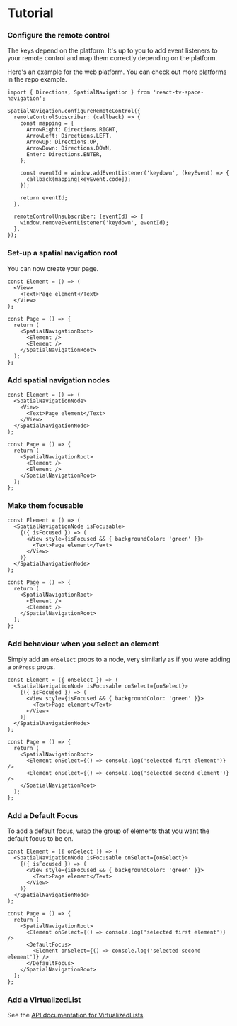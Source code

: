 # Tutorial

### Configure the remote control

The keys depend on the platform.
It's up to you to add event listeners to your remote control and map
them correctly depending on the platform.

Here's an example for the web platform. You can check out more platforms
in the repo example.

```tsx
import { Directions, SpatialNavigation } from 'react-tv-space-navigation';

SpatialNavigation.configureRemoteControl({
  remoteControlSubscriber: (callback) => {
    const mapping = {
      ArrowRight: Directions.RIGHT,
      ArrowLeft: Directions.LEFT,
      ArrowUp: Directions.UP,
      ArrowDown: Directions.DOWN,
      Enter: Directions.ENTER,
    };

    const eventId = window.addEventListener('keydown', (keyEvent) => {
      callback(mapping[keyEvent.code]);
    });

    return eventId;
  },

  remoteControlUnsubscriber: (eventId) => {
    window.removeEventListener('keydown', eventId);
  },
});
```

### Set-up a spatial navigation root

You can now create your page.

```tsx
const Element = () => (
  <View>
    <Text>Page element</Text>
  </View>
);

const Page = () => {
  return (
    <SpatialNavigationRoot>
      <Element />
      <Element />
    </SpatialNavigationRoot>
  );
};
```

### Add spatial navigation nodes

```tsx
const Element = () => (
  <SpatialNavigationNode>
    <View>
      <Text>Page element</Text>
    </View>
  </SpatialNavigationNode>
);

const Page = () => {
  return (
    <SpatialNavigationRoot>
      <Element />
      <Element />
    </SpatialNavigationRoot>
  );
};
```

### Make them focusable

```tsx
const Element = () => (
  <SpatialNavigationNode isFocusable>
    {({ isFocused }) => (
      <View style={isFocused && { backgroundColor: 'green' }}>
        <Text>Page element</Text>
      </View>
    )}
  </SpatialNavigationNode>
);

const Page = () => {
  return (
    <SpatialNavigationRoot>
      <Element />
      <Element />
    </SpatialNavigationRoot>
  );
};
```

### Add behaviour when you select an element

Simply add an `onSelect` props to a node, very similarly as if you were adding a `onPress` props.

```tsx
const Element = ({ onSelect }) => (
  <SpatialNavigationNode isFocusable onSelect={onSelect}>
    {({ isFocused }) => (
      <View style={isFocused && { backgroundColor: 'green' }}>
        <Text>Page element</Text>
      </View>
    )}
  </SpatialNavigationNode>
);

const Page = () => {
  return (
    <SpatialNavigationRoot>
      <Element onSelect={() => console.log('selected first element')} />
      <Element onSelect={() => console.log('selected second element')} />
    </SpatialNavigationRoot>
  );
};
```

### Add a Default Focus

To add a default focus, wrap the group of elements that you want the default focus to be on.

```tsx
const Element = ({ onSelect }) => (
  <SpatialNavigationNode isFocusable onSelect={onSelect}>
    {({ isFocused }) => (
      <View style={isFocused && { backgroundColor: 'green' }}>
        <Text>Page element</Text>
      </View>
    )}
  </SpatialNavigationNode>
);

const Page = () => {
  return (
    <SpatialNavigationRoot>
      <Element onSelect={() => console.log('selected first element')} />
      <DefaultFocus>
        <Element onSelect={() => console.log('selected second element')} />
      </DefaultFocus>
    </SpatialNavigationRoot>
  );
};
```

### Add a VirtualizedList

See the [API documentation for VirtualizedLists](./api.md#spatialnavigationvirtualizedlist).
